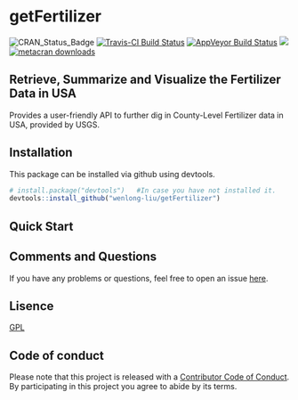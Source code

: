 getFertilizer
================

<!-- README.md is generated from README.Rmd. Please edit that file -->

![CRAN\_Status\_Badge](https://www.r-pkg.org/badges/version/getFertilizer)
[![Travis-CI Build
Status](https://travis-ci.org/wenlong-liu/getFertilizer.svg?branch=master)](https://travis-ci.org/wenlong-liu/getFertilizer)
[![AppVeyor Build
Status](https://ci.appveyor.com/api/projects/status/github/wenlong-liu/getFertilizer?branch=master&svg=true)](https://ci.appveyor.com/project/wenlong-liu/getFertilizer)
[![](https://cranlogs.r-pkg.org/badges/getFertilizer)](https://cran.r-project.org/package=getFertilizer)
[![metacran
downloads](http://cranlogs.r-pkg.org/badges/grand-total/getFertilizer?color=ff69b4)](https://cran.r-project.org/package=getFertilizer)

## Retrieve, Summarize and Visualize the Fertilizer Data in USA

Provides a user-friendly API to further dig in County-Level Fertilizer
data in USA, provided by USGS.

## Installation

This package can be installed via github using devtools.

``` r
# install.package("devtools")   #In case you have not installed it.
devtools::install_github("wenlong-liu/getFertilizer")
```

## Quick Start

## Comments and Questions

If you have any problems or questions, feel free to open an issue
[here](https://github.com/wenlong-liu/getFertilizer/issues).

## Lisence

[GPL](https://github.com/wenlong-liu/getFertilizer/blob/master/LICENSE)

## Code of conduct

Please note that this project is released with a [Contributor Code of
Conduct](https://github.com/wenlong-liu/getFertilizer/blob/master/CONDUCT.md).
By participating in this project you agree to abide by its terms.

